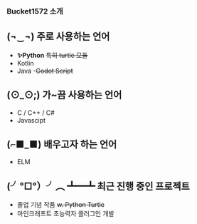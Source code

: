 ### Bucket1572 소개

## (¬‿¬) 주로 사용하는 언어
- **✨Python** ~~특히 turtle 모듈~~
- Kotlin
- Java
-~~Godot Script~~

## (⊙_⊙;) 가~끔 사용하는 언어
- C / C++ / C#
- Javascipt

## (⌐■_■) 배우고자 하는 언어
- ELM

## (╯°□°）╯︵ ┻━┻ 최근 진행 중인 프로젝트
- 졸업 기념 작품 ~~w. Python Turtle~~
- 마인크래프트 초능력자 플러그인 개발
